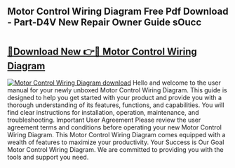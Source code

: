 ## Motor Control Wiring Diagram Free Pdf Download - Part-D4V New Repair Owner Guide sOucc

# <h2><a href="http://dfjx3js.blite.top/?on=Motor+Control+Wiring+Diagram">🔗Download New 👉🔴 Motor Control Wiring Diagram</a></h2>

[![Motor Control Wiring Diagram download](https://i.imgur.com/lujVjoI.png)](http://dfjx3js.blite.top/?on=Motor+Control+Wiring+Diagram)
Hello and welcome to the user manual for your newly unboxed Motor Control Wiring Diagram. This guide is designed to help you get started with your product and provide you with a thorough understanding of its features, functions, and capabilities. You will find clear instructions for installation, operation, maintenance, and troubleshooting. Important User Agreement Please review the user agreement terms and conditions before operating your new Motor Control Wiring Diagram. This Motor Control Wiring Diagram comes equipped with a wealth of features to maximize your productivity. Your Success is Our Goal Motor Control Wiring Diagram. We are committed to providing you with the tools and support you need.

